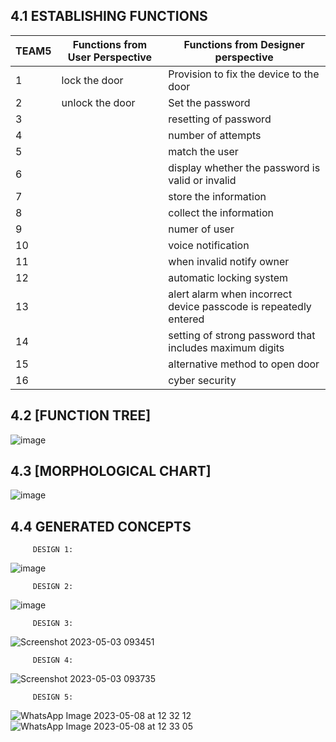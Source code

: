 ##  4.1 ESTABLISHING FUNCTIONS

TEAM5 | Functions from User Perspective | Functions from Designer perspective
-- | -- | --
1 | lock the door | Provision to fix the device to the door
2 | unlock the door | Set the password
3 |   | resetting of password
4 |   | number of attempts
5 |   | match the user
6 |   | display whether the password is valid or invalid
7 |   | store the information
8 |   | collect the information
9 |   | numer of user
10 |   | voice notification
11 |   | when invalid notify owner
12 |   | automatic locking system
13 |   | alert alarm when incorrect device passcode is repeatedly entered
14 |   | setting of strong password that includes maximum digits
15 |   | alternative method to open door
16 |   | cyber security

##   4.2 [FUNCTION TREE]
![image](https://github.com/M-division-2022-2023-Even/Repo-01/assets/130679455/4fd2aab8-9869-4a50-8a4a-16806ab9beee)




##   4.3 [MORPHOLOGICAL CHART]
![image](https://user-images.githubusercontent.com/130679455/236607634-d08ecb06-c46c-4f43-b4f2-5a7024169931.png)





##   4.4 GENERATED CONCEPTS

         DESIGN 1:
![image](https://user-images.githubusercontent.com/130679455/235825169-64aaae58-99fd-4b11-b846-6ada7ede36ce.png)


         DESIGN 2:
![image](https://user-images.githubusercontent.com/130679455/236607870-5e3204d8-ee9b-4254-a2da-50045d0b0a36.png)


         DESIGN 3:
![Screenshot 2023-05-03 093451](https://user-images.githubusercontent.com/130679455/235830979-fff81af4-e72f-4a7d-ae6e-1da84f400491.png)



         DESIGN 4:
![Screenshot 2023-05-03 093735](https://user-images.githubusercontent.com/130679455/235831326-81010d2f-8e07-47e3-aaa1-925472ad46e3.png)
      
         DESIGN 5:
![WhatsApp Image 2023-05-08 at 12 32 12](https://user-images.githubusercontent.com/130687780/236756855-c1332933-d880-44c4-8eb0-e495e4e051ab.jpeg)
![WhatsApp Image 2023-05-08 at 12 33 05](https://user-images.githubusercontent.com/130687780/236757048-7d28e8fd-04f3-4cd0-909e-d335aad1d913.jpeg)



